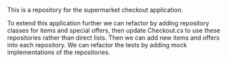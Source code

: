 This is a repository for the supermarket checkout application. 

To extend this application further we can refactor by adding repository classes for items and special offers, then update Checkout.cs to use these repositories rather than direct lists. Then we can add new items and offers into each repository.
We can refactor the tests by adding mock implementations of the repositories.
